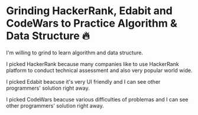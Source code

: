 # Grinding HackerRank, Edabit and CodeWars to Practice Algorithm & Data Structure 🔥

I'm willing to grind to learn algorithm and data structure.

I picked HackerRank because many companies like to use HackerRank platform to conduct technical assessment and also very popular world wide.

I picked Edabit beacuse it's very UI friendly and I can see other programmers' solution right away. 

I picked CodeWars beacuse various difficulties of problemas and I can see other programmers' solution right away. 


